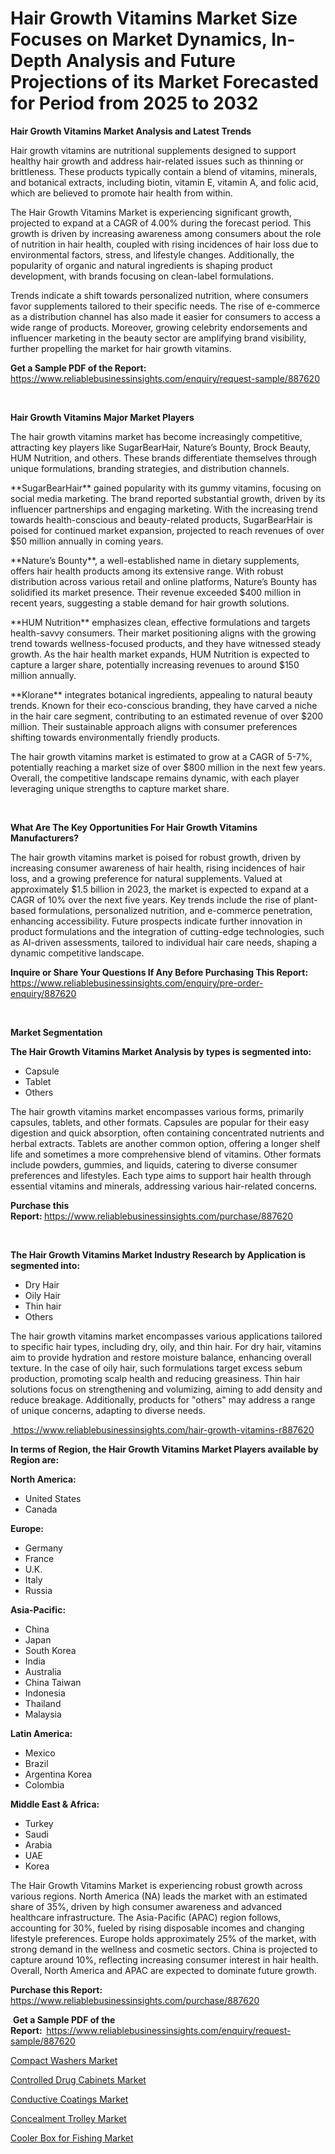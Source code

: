 <p><h1>Hair Growth Vitamins Market Size Focuses on Market Dynamics, In-Depth Analysis and Future Projections of its Market Forecasted for Period from 2025 to 2032</h1></p><p><strong>Hair Growth Vitamins Market Analysis and Latest Trends</strong></p>
<p><p>Hair growth vitamins are nutritional supplements designed to support healthy hair growth and address hair-related issues such as thinning or brittleness. These products typically contain a blend of vitamins, minerals, and botanical extracts, including biotin, vitamin E, vitamin A, and folic acid, which are believed to promote hair health from within.</p><p>The Hair Growth Vitamins Market is experiencing significant growth, projected to expand at a CAGR of 4.00% during the forecast period. This growth is driven by increasing awareness among consumers about the role of nutrition in hair health, coupled with rising incidences of hair loss due to environmental factors, stress, and lifestyle changes. Additionally, the popularity of organic and natural ingredients is shaping product development, with brands focusing on clean-label formulations.</p><p>Trends indicate a shift towards personalized nutrition, where consumers favor supplements tailored to their specific needs. The rise of e-commerce as a distribution channel has also made it easier for consumers to access a wide range of products. Moreover, growing celebrity endorsements and influencer marketing in the beauty sector are amplifying brand visibility, further propelling the market for hair growth vitamins.</p></p>
<p><strong>Get a Sample PDF of the Report:&nbsp;</strong> <a href="https://www.reliablebusinessinsights.com/enquiry/request-sample/887620?utm_campaign=100&utm_medium=2&utm_source=Github&utm_content=ia&utm_term=04042025&utm_id=hair-growth-vitamins">https://www.reliablebusinessinsights.com/enquiry/request-sample/887620</a></p>
<p>&nbsp;</p>
<p><strong>Hair Growth Vitamins Major Market Players</strong></p>
<p><p>The hair growth vitamins market has become increasingly competitive, attracting key players like SugarBearHair, Nature’s Bounty, Brock Beauty, HUM Nutrition, and others. These brands differentiate themselves through unique formulations, branding strategies, and distribution channels.</p><p>**SugarBearHair** gained popularity with its gummy vitamins, focusing on social media marketing. The brand reported substantial growth, driven by its influencer partnerships and engaging marketing. With the increasing trend towards health-conscious and beauty-related products, SugarBearHair is poised for continued market expansion, projected to reach revenues of over $50 million annually in coming years.</p><p>**Nature’s Bounty**, a well-established name in dietary supplements, offers hair health products among its extensive range. With robust distribution across various retail and online platforms, Nature’s Bounty has solidified its market presence. Their revenue exceeded $400 million in recent years, suggesting a stable demand for hair growth solutions.</p><p>**HUM Nutrition** emphasizes clean, effective formulations and targets health-savvy consumers. Their market positioning aligns with the growing trend towards wellness-focused products, and they have witnessed steady growth. As the hair health market expands, HUM Nutrition is expected to capture a larger share, potentially increasing revenues to around $150 million annually.</p><p>**Klorane** integrates botanical ingredients, appealing to natural beauty trends. Known for their eco-conscious branding, they have carved a niche in the hair care segment, contributing to an estimated revenue of over $200 million. Their sustainable approach aligns with consumer preferences shifting towards environmentally friendly products.</p><p>The hair growth vitamins market is estimated to grow at a CAGR of 5-7%, potentially reaching a market size of over $800 million in the next few years. Overall, the competitive landscape remains dynamic, with each player leveraging unique strengths to capture market share.</p></p>
<p>&nbsp;</p>
<p><strong>What Are The Key Opportunities For Hair Growth Vitamins Manufacturers?</strong></p>
<p><p>The hair growth vitamins market is poised for robust growth, driven by increasing consumer awareness of hair health, rising incidences of hair loss, and a growing preference for natural supplements. Valued at approximately $1.5 billion in 2023, the market is expected to expand at a CAGR of 10% over the next five years. Key trends include the rise of plant-based formulations, personalized nutrition, and e-commerce penetration, enhancing accessibility. Future prospects indicate further innovation in product formulations and the integration of cutting-edge technologies, such as AI-driven assessments, tailored to individual hair care needs, shaping a dynamic competitive landscape.</p></p>
<p><strong>Inquire or Share Your Questions If Any Before Purchasing This Report:</strong> <a href="https://www.reliablebusinessinsights.com/enquiry/pre-order-enquiry/887620?utm_campaign=100&utm_medium=2&utm_source=Github&utm_content=ia&utm_term=04042025&utm_id=hair-growth-vitamins">https://www.reliablebusinessinsights.com/enquiry/pre-order-enquiry/887620</a></p>
<p>&nbsp;</p>
<p><strong>Market Segmentation</strong></p>
<p><strong>The Hair Growth Vitamins Market Analysis by types is segmented into:</strong></p>
<p><ul><li>Capsule</li><li>Tablet</li><li>Others</li></ul></p>
<p><p>The hair growth vitamins market encompasses various forms, primarily capsules, tablets, and other formats. Capsules are popular for their easy digestion and quick absorption, often containing concentrated nutrients and herbal extracts. Tablets are another common option, offering a longer shelf life and sometimes a more comprehensive blend of vitamins. Other formats include powders, gummies, and liquids, catering to diverse consumer preferences and lifestyles. Each type aims to support hair health through essential vitamins and minerals, addressing various hair-related concerns.</p></p>
<p><strong>Purchase this Report:&nbsp;</strong><a href="https://www.reliablebusinessinsights.com/purchase/887620?utm_campaign=100&utm_medium=2&utm_source=Github&utm_content=ia&utm_term=04042025&utm_id=hair-growth-vitamins">https://www.reliablebusinessinsights.com/purchase/887620</a></p>
<p>&nbsp;</p>
<p><strong>The Hair Growth Vitamins Market Industry Research by Application is segmented into:</strong></p>
<p><ul><li>Dry Hair</li><li>Oily Hair</li><li>Thin hair</li><li>Others</li></ul></p>
<p><p>The hair growth vitamins market encompasses various applications tailored to specific hair types, including dry, oily, and thin hair. For dry hair, vitamins aim to provide hydration and restore moisture balance, enhancing overall texture. In the case of oily hair, such formulations target excess sebum production, promoting scalp health and reducing greasiness. Thin hair solutions focus on strengthening and volumizing, aiming to add density and reduce breakage. Additionally, products for "others" may address a range of unique concerns, adapting to diverse needs.</p></p>
<p><a href="https://www.reliablebusinessinsights.com/hair-growth-vitamins-r887620?utm_campaign=100&utm_medium=2&utm_source=Github&utm_content=ia&utm_term=04042025&utm_id=hair-growth-vitamins">&nbsp;https://www.reliablebusinessinsights.com/hair-growth-vitamins-r887620</a></p>
<p><strong>In terms of Region, the Hair Growth Vitamins Market Players available by Region are:</strong></p>
<p>
    <p> <strong> North America: </strong>
        <ul>
            <li>United States</li>
            <li>Canada</li>
        </ul>
        </p> 
    <p> <strong> Europe: </strong>
        <ul>
            <li>Germany</li>
            <li>France</li>
            <li>U.K.</li>
            <li>Italy</li>
            <li>Russia</li>
        </ul>
        </p> 
    <p> <strong> Asia-Pacific: </strong>
        <ul>
            <li>China</li>
            <li>Japan</li>
            <li>South Korea</li>
            <li>India</li>
            <li>Australia</li>
            <li>China Taiwan</li>
            <li>Indonesia</li>
            <li>Thailand</li>
            <li>Malaysia</li>
        </ul>
        </p> 
    <p> <strong> Latin America: </strong>
        <ul>
            <li>Mexico</li>
            <li>Brazil</li>
            <li>Argentina Korea</li>
            <li>Colombia</li>
        </ul>
        </p> 
    <p> <strong> Middle East & Africa: </strong>
        <ul>
            <li>Turkey</li>
            <li>Saudi</li>
            <li>Arabia</li>
            <li>UAE</li>
            <li>Korea</li>
        </ul>
    </p>
    </p>
<p><p>The Hair Growth Vitamins Market is experiencing robust growth across various regions. North America (NA) leads the market with an estimated share of 35%, driven by high consumer awareness and advanced healthcare infrastructure. The Asia-Pacific (APAC) region follows, accounting for 30%, fueled by rising disposable incomes and changing lifestyle preferences. Europe holds approximately 25% of the market, with strong demand in the wellness and cosmetic sectors. China is projected to capture around 10%, reflecting increasing consumer interest in hair health. Overall, North America and APAC are expected to dominate future growth.</p></p>
<p><strong>Purchase this Report: </strong><a href="https://www.reliablebusinessinsights.com/purchase/887620?utm_campaign=100&utm_medium=2&utm_source=Github&utm_content=ia&utm_term=04042025&utm_id=hair-growth-vitamins">https://www.reliablebusinessinsights.com/purchase/887620</a></p>
<p>&nbsp;<strong>Get a Sample PDF of the Report:&nbsp;&nbsp;</strong><a href="https://www.reliablebusinessinsights.com/enquiry/request-sample/887620?utm_campaign=100&utm_medium=2&utm_source=Github&utm_content=ia&utm_term=04042025&utm_id=hair-growth-vitamins">https://www.reliablebusinessinsights.com/enquiry/request-sample/887620</a></p>
<p><strong></strong></p>
<p><p><a href="https://github.com/rvadencho/Market-Research-Report-List-1/blob/main/compact-washers-market.md?utm_campaign=100&utm_medium=2&utm_source=Github&utm_content=ia&utm_term=04042025&utm_id=hair-growth-vitamins">Compact Washers Market</a></p><p><a href="https://github.com/cordaysamaya/Market-Research-Report-List-1/blob/main/controlled-drug-cabinets-market.md?utm_campaign=100&utm_medium=2&utm_source=Github&utm_content=ia&utm_term=04042025&utm_id=hair-growth-vitamins">Controlled Drug Cabinets Market</a></p><p><a href="https://github.com/obajimlaweh59/Market-Research-Report-List-1/blob/main/conductive-coatings-market.md?utm_campaign=100&utm_medium=2&utm_source=Github&utm_content=ia&utm_term=04042025&utm_id=hair-growth-vitamins">Conductive Coatings Market</a></p><p><a href="https://github.com/muoioconzej8/Market-Research-Report-List-1/blob/main/concealment-trolley-market.md?utm_campaign=100&utm_medium=2&utm_source=Github&utm_content=ia&utm_term=04042025&utm_id=hair-growth-vitamins">Concealment Trolley Market</a></p><p><a href="https://github.com/botocniveda/Market-Research-Report-List-1/blob/main/cooler-box-for-fishing-market.md?utm_campaign=100&utm_medium=2&utm_source=Github&utm_content=ia&utm_term=04042025&utm_id=hair-growth-vitamins">Cooler Box for Fishing Market</a></p></p>